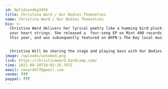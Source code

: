 ```yaml
---
id: 0pfidiendkg3456
title: Christina Ward / Our Bodies Themselves
name: Christina Ward / Our Bodies Themselves
bio: >-
  Christina Ward delivers her lyrical poetry like a humming bird plucking at
  your heart strings. She released a  four-song EP on Mint 400 records earlier
  this year, and was subsequently featured on WXPN's The Key local music show.


  Christina Will be sharing the stage and playing bass with Our Bodies Themselves, the brainchild of Nawi Avila. Part performance art, part serious musicianship, and part comedy, OBT is one of the most unique and creative acts I have ever seen, so please do yourself a favor and see Themselves for yourselves.
image: /uploads/unnamed.png
link: https://christinaward.bandcamp.com/
time: 2021-09-20T18:03:20.747Z
email: cmward477@gmail.com
venmo: ???
paypal: ???
---
```

